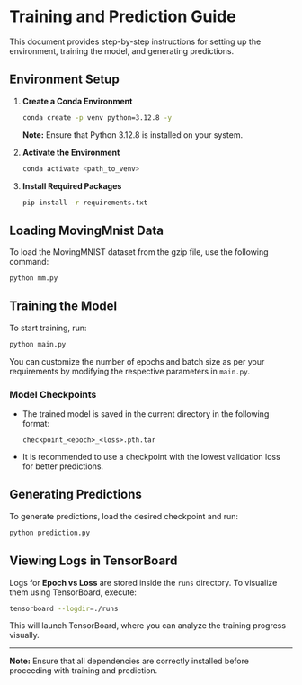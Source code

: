 # Training and Prediction Guide

This document provides step-by-step instructions for setting up the environment, training the model, and generating predictions.

## Environment Setup

1. **Create a Conda Environment**
   ```sh
   conda create -p venv python=3.12.8 -y
   ```
   **Note:** Ensure that Python 3.12.8 is installed on your system.

2. **Activate the Environment**
   ```sh
   conda activate <path_to_venv>
   ```

3. **Install Required Packages**
   ```sh
   pip install -r requirements.txt
   ```

## Loading MovingMnist Data

To load the MovingMNIST dataset from the gzip file, use the following command:
   ```sh
   python mm.py
   ```

## Training the Model

To start training, run:
   ```sh
   python main.py
   ```
You can customize the number of epochs and batch size as per your requirements by modifying the respective parameters in `main.py`.

### Model Checkpoints

- The trained model is saved in the current directory in the following format:
  ```
  checkpoint_<epoch>_<loss>.pth.tar
  ```
- It is recommended to use a checkpoint with the lowest validation loss for better predictions.

## Generating Predictions

To generate predictions, load the desired checkpoint and run:
   ```sh
   python prediction.py
   ```

## Viewing Logs in TensorBoard

Logs for **Epoch vs Loss** are stored inside the `runs` directory. To visualize them using TensorBoard, execute:
   ```sh
   tensorboard --logdir=./runs
   ```

This will launch TensorBoard, where you can analyze the training progress visually.

---

**Note:** Ensure that all dependencies are correctly installed before proceeding with training and prediction.

